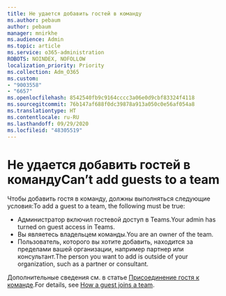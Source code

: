 ```yaml
---
title: Не удается добавить гостей в команду
ms.author: pebaum
author: pebaum
manager: mnirkhe
ms.audience: Admin
ms.topic: article
ms.service: o365-administration
ROBOTS: NOINDEX, NOFOLLOW
localization_priority: Priority
ms.collection: Adm_O365
ms.custom:
- "9003558"
- "6657"
ms.openlocfilehash: 8542540fb9c9164cccc3a06e0d9cbf83324f4118
ms.sourcegitcommit: 76b147af688f0dc39878a913a050c0e56af054a8
ms.translationtype: HT
ms.contentlocale: ru-RU
ms.lasthandoff: 09/29/2020
ms.locfileid: "48305519"
---
```

# <a name="cant-add-guests-to-a-team"></a><span data-ttu-id="8c9e5-102">Не удается добавить гостей в команду</span><span class="sxs-lookup"><span data-stu-id="8c9e5-102">Can’t add guests to a team</span></span>

<span data-ttu-id="8c9e5-103">Чтобы добавить гостя в команду, должны выполняться следующие условия:</span><span class="sxs-lookup"><span data-stu-id="8c9e5-103">To add a guest to a team, the following must be true:</span></span>  

- <span data-ttu-id="8c9e5-104">Администратор включил гостевой доступ в Teams.</span><span class="sxs-lookup"><span data-stu-id="8c9e5-104">Your admin has turned on guest access in Teams.</span></span>
- <span data-ttu-id="8c9e5-105">Вы являетесь владельцем команды.</span><span class="sxs-lookup"><span data-stu-id="8c9e5-105">You are an owner of the team.</span></span>
- <span data-ttu-id="8c9e5-106">Пользователь, которого вы хотите добавить, находится за пределами вашей организации, например партнер или консультант.</span><span class="sxs-lookup"><span data-stu-id="8c9e5-106">The person you want to add is outside of your organization, such as a partner or consultant.</span></span>

<span data-ttu-id="8c9e5-107">Дополнительные сведения см. в статье [Присоединение гостя к команде](https://docs.microsoft.com/MicrosoftTeams/guest-joins).</span><span class="sxs-lookup"><span data-stu-id="8c9e5-107">For details, see  [How a guest joins a team](https://docs.microsoft.com/MicrosoftTeams/guest-joins).</span></span>
